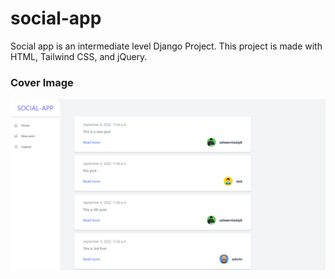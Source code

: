 # social-app
Social app is an intermediate level Django Project. This project is made with HTML, Tailwind CSS, and jQuery.

### Cover Image

![Cover Image](https://github.com/zaheerniazipk/social-app/blob/main/Cover%20Image.png)
